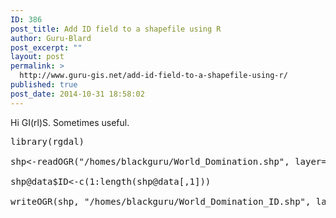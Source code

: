 ```yaml
---
ID: 386
post_title: Add ID field to a shapefile using R
author: Guru-Blard
post_excerpt: ""
layout: post
permalink: >
  http://www.guru-gis.net/add-id-field-to-a-shapefile-using-r/
published: true
post_date: 2014-10-31 18:58:02
---
```

Hi GI(rl)S. 
Sometimes useful.

<pre lang="rsplus">
library(rgdal)

shp<-readOGR("/homes/blackguru/World_Domination.shp", layer="World_Domination")

shp@data$ID<-c(1:length(shp@data[,1]))

writeOGR(shp, "/homes/blackguru/World_Domination_ID.shp", layer="World_Domination", driver="ESRI Shapefile")

</pre>